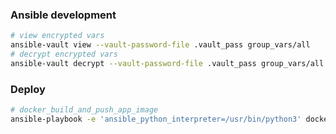 ### Ansible development
```bash
# view encrypted vars
ansible-vault view --vault-password-file .vault_pass group_vars/all 
# decrypt encrypted vars 
ansible-vault decrypt --vault-password-file .vault_pass group_vars/all 
```


### Deploy
```bash
# docker_build_and_push_app_image
ansible-playbook -e 'ansible_python_interpreter=/usr/bin/python3' docker_build_and_push_app_image.yml
```
